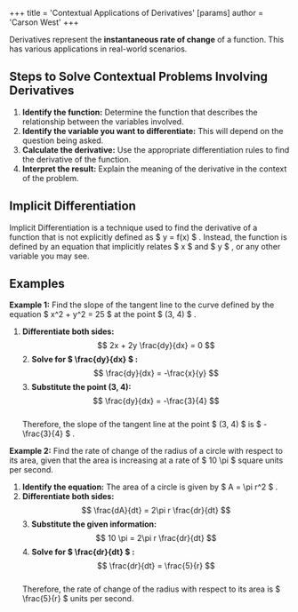 +++
 title = 'Contextual Applications of Derivatives'
[params]
	author = 'Carson West'
+++

Derivatives represent the **instantaneous rate of change** of a function.  This has various applications in real-world scenarios. 
## Steps to Solve Contextual Problems Involving Derivatives

1. **Identify the function:** Determine the function that describes the relationship between the variables involved.
2. **Identify the variable you want to differentiate:** This will depend on the question being asked.
3. **Calculate the derivative:** Use the appropriate differentiation rules to find the derivative of the function.
4. **Interpret the result:** Explain the meaning of the derivative in the context of the problem.

## Implicit Differentiation 

Implicit Differentiation is a technique used to find the derivative of a function that is not explicitly defined as  $ y = f(x) $ . Instead, the function is defined by an equation that implicitly relates  $ x $  and  $ y $ , or any other variable you may see.

## Examples

**Example 1:** Find the slope of the tangent line to the curve defined by the equation  $ x^2 + y^2 = 25 $  at the point  $ (3, 4) $ .

1. **Differentiate both sides:** 
 $$ 2x + 2y \frac{dy}{dx} = 0 $$  2. **Solve for  $ \frac{dy}{dx} $ :**
 $$ \frac{dy}{dx} = -\frac{x}{y} $$  3. **Substitute the point (3, 4):**
 $$ \frac{dy}{dx} = -\frac{3}{4} $$  
Therefore, the slope of the tangent line at the point  $ (3, 4) $  is  $ -\frac{3}{4} $ .

**Example 2:**  Find the rate of change of the radius of a circle with respect to its area, given that the area is increasing at a rate of  $ 10 \pi $  square units per second.

1. **Identify the equation:** The area of a circle is given by  $ A = \pi r^2 $ .
2. **Differentiate both sides:**
 $$ \frac{dA}{dt} = 2\pi r \frac{dr}{dt} $$  3. **Substitute the given information:** 
 $$ 10 \pi = 2\pi r \frac{dr}{dt} $$  4. **Solve for  $ \frac{dr}{dt} $ :**
 $$ \frac{dr}{dt} = \frac{5}{r} $$  
Therefore, the rate of change of the radius with respect to its area is  $ \frac{5}{r} $  units per second. 
